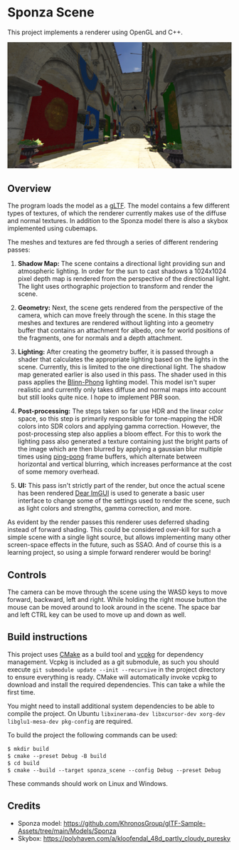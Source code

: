 # Sponza Scene

This project implements a renderer using OpenGL and C++. 

![Screenshot of the Sponza model rendered in daylight](./screenshot.png)

## Overview

The program loads the model as a [gLTF]. The model contains a few
different types of textures, of which the renderer currently makes use of the
diffuse and normal textures.
In addition to the Sponza model there is also a skybox implemented using cubemaps.

The meshes and textures are fed through a series of different rendering passes:

1. **Shadow Map:** The scene contains a directional light providing sun
and atmospheric lighting. In order for the sun to cast shadows a 1024x1024 pixel depth map
is rendered from the perspective of the directional light. The light uses orthographic
projection to transform and render the scene.

2. **Geometry:** Next, the scene gets rendered from the perspective of the camera,
which can move freely through the scene. In this stage the meshes and textures are rendered
without lighting into a geometry buffer that contains an attachment for albedo, one for
world positions of the fragments, one for normals and a depth attachment.

3. **Lighting:** After creating the geometry buffer, it is passed through a shader
that calculates the appropriate lighting based on the lights in the scene. Currently, this is
limited  to the one directional light. The shadow map generated earlier is also used in this pass.
The shader used in this pass applies the [Blinn-Phong] lighting model. This model isn't super realistic
and currently only takes diffuse and normal maps into account but still looks quite nice.
I hope to implement PBR soon.

4. **Post-processing:** The steps taken so far use HDR and the linear color space, so this step
is primarily responsible for tone-mapping the HDR colors into SDR colors and applying gamma
correction. However, the post-processing step also applies a bloom effect. For this to work
the lighting pass also generated a texture containing just the bright parts of the image which
are then blurred by applying a gaussian blur multiple times using [ping-pong] frame buffers, which
alternate between horizontal and vertical blurring, which increases performance at the cost
of some memory overhead.

5. **UI:** This pass isn't strictly part of the render, but once the actual scene has been rendered
[Dear ImGUI] is used to generate a basic user interface to change some of the settings used to render 
the scene, such as light colors and strengths, gamma correction, and more.

As evident by the render passes this renderer uses deferred shading instead of forward shading.
This could be considered over-kill for such a simple scene with a single light source, but allows
implementing many other screen-space effects in the future, such as SSAO. And of course this is a
learning project, so using a simple forward renderer would be boring!

[gLTF]: https://www.khronos.org/gltf/
[Assimp]: https://www.assimp.org/
[Blinn-Phong]: https://en.wikipedia.org/wiki/Blinn%E2%80%93Phong_reflection_model
[ping-pong]: https://en.wikipedia.org/wiki/Ping-pong_scheme
[Dear ImGUI]: https://github.com/ocornut/imgui

## Controls

The camera can be move through the scene using the WASD keys to move forward, backward,
left and right. While holding the right mouse button the mouse can be moved around to 
look around in the scene. The space bar and left CTRL key can be used to move up and down 
as well.

## Build instructions

This project uses [CMake] as a build tool and [vcpkg] for dependency management.
Vcpkg is included as a git submodule, as such you should execute `git submodule update --init --recursive`
in the project directory to ensure everything is ready. CMake will automatically
invoke vcpkg to download and install the required dependencies. This can take a while
the first time.

You might need to install additional system dependencies to be able to compile the project.
On Ubuntu `libxinerama-dev libxcursor-dev xorg-dev libglu1-mesa-dev pkg-config` are required.

To build the project the following commands can be used:
```
$ mkdir build
$ cmake --preset Debug -B build
$ cd build
$ cmake --build --target sponza_scene --config Debug --preset Debug
```
These commands should work on Linux and Windows.

[CMake]: https://cmake.org/
[vcpkg]: https://vcpkg.io/en/cmake

## Credits
 - Sponza model: https://github.com/KhronosGroup/glTF-Sample-Assets/tree/main/Models/Sponza
 - Skybox: https://polyhaven.com/a/kloofendal_48d_partly_cloudy_puresky

